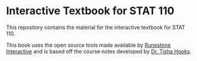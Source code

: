 # Interactive Textbook for STAT 110

This repository contains the material for the interactive textbook for STAT 110.

This book uses the open source tools made available by [Runestone Interactive](http://interactivepython.org/runestone/static/overview/overview.html) and is based off the course notes developed by [Dr. Tisha Hooks](http://course1.winona.edu/thooks/STAT_110.html).
